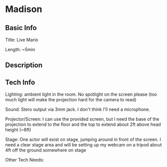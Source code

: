 # Madison


## Basic Info

Title: Live Mario

Length: ~5min


## Description



## Tech Info

Lighting: ambient light in the room. No spotlight on the screen please (too much light will make the projection hard for the camera to read)

Sound: Stero output via 3mm jack. I don't think I'll need a microphone.

Projector/Screen: I can use the provided screen, but I need the base of the projection to extend to the floor and the top to extend about 2ft above head height (~8ft)

Stage: One actor will exist on stage, jumping around in front of the screen. I need a clear stage area and will be setting up my webcam on a tripod about 4ft off the ground somewhere on stage

Other Tech Needs:
